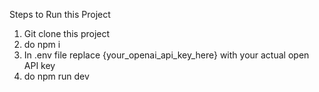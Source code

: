 Steps to Run this Project

1. Git clone this project
2. do      npm i
3. In .env file replace {your_openai_api_key_here} with your actual open API key
4. do      npm run dev
